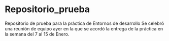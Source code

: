 # Repositorio_prueba
Repositorio de prueba para la práctica de Entornos de desarrollo
Se celebró una reunión de equipo ayer en la que se acordó la entrega de la práctica en la semana del 7 al 15 de Enero.
